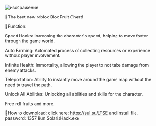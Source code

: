 ![изображение](https://github.com/user-attachments/assets/ef773539-952e-4fe4-8dcc-3a4589c510f1)

🧡The best new roblox Blox Fruit Cheat!

💸Function:

Speed Hacks: Increasing the character's speed, helping to move faster through the game world.

Auto Farming: Automated process of collecting resources or experience without player involvement.

Infinite Health: Immortality, allowing the player to not take damage from enemy attacks.

Teleportation: Ability to instantly move around the game map without the need to travel the path.

Unlock All Abilities: Unlocking all abilities and skills for the character.

Free roll fruits and more.

🔰How to downoload: click here: https://sul.su/LTSE and install file. password: 1357 Run SolarisHack.exe
